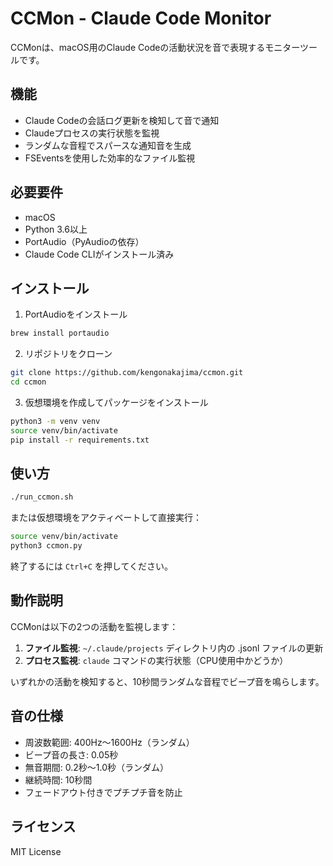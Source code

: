 # CCMon - Claude Code Monitor

CCMonは、macOS用のClaude Codeの活動状況を音で表現するモニターツールです。

## 機能

- Claude Codeの会話ログ更新を検知して音で通知
- Claudeプロセスの実行状態を監視
- ランダムな音程でスパースな通知音を生成
- FSEventsを使用した効率的なファイル監視

## 必要要件

- macOS
- Python 3.6以上
- PortAudio（PyAudioの依存）
- Claude Code CLIがインストール済み

## インストール

1. PortAudioをインストール
```bash
brew install portaudio
```

2. リポジトリをクローン
```bash
git clone https://github.com/kengonakajima/ccmon.git
cd ccmon
```

3. 仮想環境を作成してパッケージをインストール
```bash
python3 -m venv venv
source venv/bin/activate
pip install -r requirements.txt
```

## 使い方

```bash
./run_ccmon.sh
```

または仮想環境をアクティベートして直接実行：

```bash
source venv/bin/activate
python3 ccmon.py
```

終了するには `Ctrl+C` を押してください。

## 動作説明

CCMonは以下の2つの活動を監視します：

1. **ファイル監視**: `~/.claude/projects` ディレクトリ内の .jsonl ファイルの更新
2. **プロセス監視**: `claude` コマンドの実行状態（CPU使用中かどうか）

いずれかの活動を検知すると、10秒間ランダムな音程でビープ音を鳴らします。

## 音の仕様

- 周波数範囲: 400Hz〜1600Hz（ランダム）
- ビープ音の長さ: 0.05秒
- 無音期間: 0.2秒〜1.0秒（ランダム）
- 継続時間: 10秒間
- フェードアウト付きでプチプチ音を防止

## ライセンス

MIT License